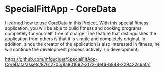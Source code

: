 # SpecialFittApp - CoreData

I learned how to use CoreData in this Project.
With this special fitness application, you will be able to build fitness and cooking programs completely for yourself, free of charge. The feature that distinguishes the application from others is that it is simple and completely original. In addition, since the creator of the application is also interested in fitness, he will continue the development process actively. (in development)




https://github.com/mfgucluer/SpecialFitApp-CoreData/assets/87612705/8a801692-3f72-4ef6-b848-229422c6afa1

